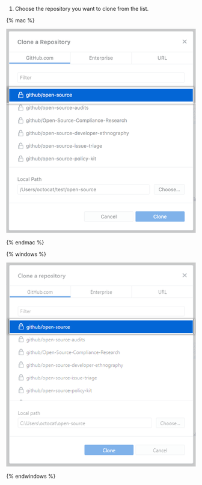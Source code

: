 1. Choose the repository you want to clone from the list.


  {% mac %}

  ![Clone a repository list](/assets/images/help/desktop/clone-a-repository-list-mac.png)
  
  {% endmac %}

  {% windows %}

  ![Clone a repository list](/assets/images/help/desktop/clone-a-repository-list-win.png)

  {% endwindows %}